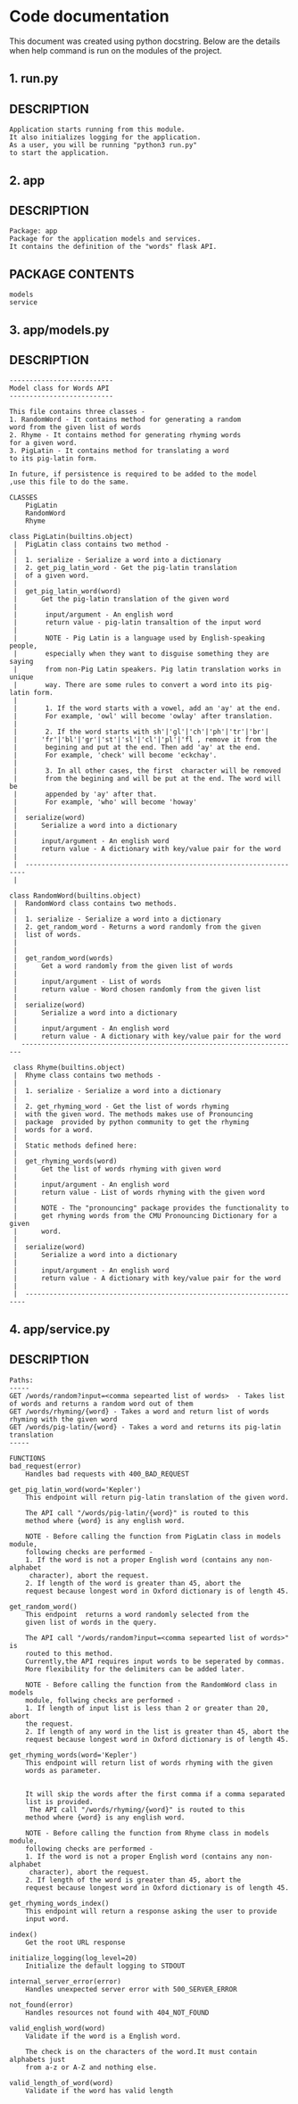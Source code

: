 #  Code documentation 
  This document was created using python docstring. Below are the details when help command is 
  run on the modules of the project. 
  
  
## 1. run.py
   ## DESCRIPTION
    Application starts running from this module.
    It also initializes logging for the application.  
    As a user, you will be running "python3 run.py"
    to start the application.
    
## 2. app

   ## DESCRIPTION
    Package: app
    Package for the application models and services.
    It contains the definition of the "words" flask API.

   ## PACKAGE CONTENTS
    models
    service

    
## 3. app/models.py
   ## DESCRIPTION
    
    --------------------------
    Model class for Words API
    --------------------------
    
    This file contains three classes - 
    1. RandomWord - It contains method for generating a random
    word from the given list of words
    2. Rhyme - It contains method for generating rhyming words
    for a given word.
    3. PigLatin - It contains method for translating a word
    to its pig-latin form.
    
    In future, if persistence is required to be added to the model
    ,use this file to do the same.

    CLASSES
        PigLatin
        RandomWord
        Rhyme
    
    class PigLatin(builtins.object)
     |  PigLatin class contains two method - 
     |  
     |  1. serialize - Serialize a word into a dictionary
     |  2. get_pig_latin_word - Get the pig-latin translation 
     |  of a given word.
     |  
     |  get_pig_latin_word(word)
     |      Get the pig-latin translation of the given word
     |      
     |       input/argument - An english word
     |       return value - pig-latin transaltion of the input word
     |      
     |       NOTE - Pig Latin is a language used by English-speaking people, 
     |       especially when they want to disguise something they are saying 
     |       from non-Pig Latin speakers. Pig latin translation works in unique 
     |       way. There are some rules to convert a word into its pig-latin form.
     |      
     |       1. If the word starts with a vowel, add an 'ay' at the end.
     |       For example, 'owl' will become 'owlay' after translation.
     |      
     |       2. If the word starts with sh'|'gl'|'ch'|'ph'|'tr'|'br'| 
     |      'fr'|'bl'|'gr'|'st'|'sl'|'cl'|'pl'|'fl , remove it from the 
     |       begining and put at the end. Then add 'ay' at the end.
     |       For example, 'check' will become 'eckchay'.
     |       
     |       3. In all other cases, the first  character will be removed 
     |       from the begining and will be put at the end. The word will be
     |       appended by 'ay' after that.
     |       For example, 'who' will become 'howay'
     |  
     |  serialize(word)
     |      Serialize a word into a dictionary
     |      
     |      input/argument - An english word
     |      return value - A dictionary with key/value pair for the word
     |  
     |  ----------------------------------------------------------------------
     | 
    
    class RandomWord(builtins.object)
     |  RandomWord class contains two methods.
     |  
     |  1. serialize - Serialize a word into a dictionary
     |  2. get_random_word - Returns a word randomly from the given 
     |  list of words.
     |  
     |  
     |  get_random_word(words)
     |      Get a word randomly from the given list of words
     |      
     |      input/argument - List of words
     |      return value - Word chosen randomly from the given list
     |  
     |  serialize(word)
     |      Serialize a word into a dictionary
     |      
     |      input/argument - An english word
     |      return value - A dictionary with key/value pair for the word
       ----------------------------------------------------------------------
     
     class Rhyme(builtins.object)
     |  Rhyme class contains two methods -
     |  
     |  1. serialize - Serialize a word into a dictionary
     |  
     |  2. get_rhyming_word - Get the list of words rhyming
     |  with the given word. The methods makes use of Pronouncing 
     |  package  provided by python community to get the rhyming 
     |  words for a word.
     |  
     |  Static methods defined here:
     |  
     |  get_rhyming_words(word)
     |      Get the list of words rhyming with given word
     |      
     |      input/argument - An english word
     |      return value - List of words rhyming with the given word
     |      
     |      NOTE - The "pronouncing" package provides the functionality to
     |      get rhyming words from the CMU Pronouncing Dictionary for a given
     |      word.
     |  
     |  serialize(word)
     |      Serialize a word into a dictionary
     |      
     |      input/argument - An english word
     |      return value - A dictionary with key/value pair for the word
     |  
     |  ----------------------------------------------------------------------
    
    
    
   ## 4. app/service.py
    
   ## DESCRIPTION
    Paths:
    -----
    GET /words/random?input=<comma sepearted list of words>  - Takes list of words and returns a random word out of them
    GET /words/rhyming/{word} - Takes a word and return list of words rhyming with the given word
    GET /words/pig-latin/{word} - Takes a word and returns its pig-latin translation
    -----

    FUNCTIONS
    bad_request(error)
        Handles bad requests with 400_BAD_REQUEST
    
    get_pig_latin_word(word='Kepler')
        This endpoint will return pig-latin translation of the given word.
        
        The API call "/words/pig-latin/{word}" is routed to this
        method where {word} is any english word.
        
        NOTE - Before calling the function from PigLatin class in models module,
        following checks are performed -
        1. If the word is not a proper English word (contains any non-alphabet
         character), abort the request.
        2. If length of the word is greater than 45, abort the
        request because longest word in Oxford dictionary is of length 45.
    
    get_random_word()
        This endpoint  returns a word randomly selected from the
        given list of words in the query.
        
        The API call "/words/random?input=<comma sepearted list of words>" is 
        routed to this method.
        Currently,the API requires input words to be seperated by commas.
        More flexibility for the delimiters can be added later.
        
        NOTE - Before calling the function from the RandomWord class in models 
        module, follwing checks are performed - 
        1. If length of input list is less than 2 or greater than 20, abort 
        the request.
        2. If length of any word in the list is greater than 45, abort the 
        request because longest word in Oxford dictionary is of length 45.
    
    get_rhyming_words(word='Kepler')
        This endpoint will return list of words rhyming with the given
        words as parameter.
        
        
        It will skip the words after the first comma if a comma separated
        list is provided.
         The API call "/words/rhyming/{word}" is routed to this
        method where {word} is any english word.
        
        NOTE - Before calling the function from Rhyme class in models module, 
        following checks are performed -
        1. If the word is not a proper English word (contains any non-alphabet
         character), abort the request.
        2. If length of the word is greater than 45, abort the
        request because longest word in Oxford dictionary is of length 45.
    
    get_rhyming_words_index()
        This endpoint will return a response asking the user to provide
        input word.
    
    index()
        Get the root URL response
    
    initialize_logging(log_level=20)
        Initialize the default logging to STDOUT
    
    internal_server_error(error)
        Handles unexpected server error with 500_SERVER_ERROR
    
    not_found(error)
        Handles resources not found with 404_NOT_FOUND
    
    valid_english_word(word)
        Validate if the word is a English word.
        
        The check is on the characters of the word.It must contain alphabets just 
        from a-z or A-Z and nothing else.
    
    valid_length_of_word(word)
        Validate if the word has valid length
        

       
